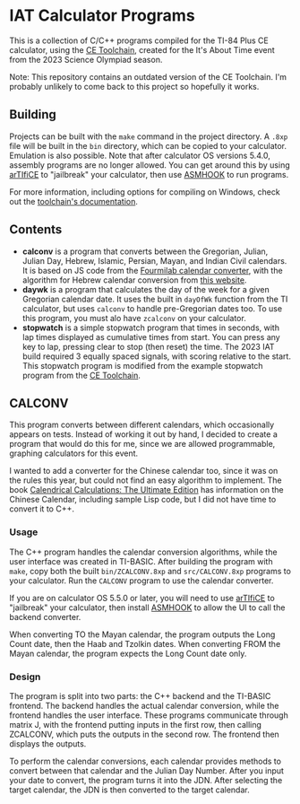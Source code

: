 # IAT Calculator Programs

This is a collection of C/C++ programs compiled for the TI-84 Plus CE calculator, using the [CE Toolchain](https://ce-programming.github.io/toolchain/index.html), created for the It's About Time event from the 2023 Science Olympiad season.

Note: This repository contains an outdated version of the CE Toolchain. I'm probably unlikely to come back to this project so hopefully it works.

## Building

Projects can be built with the `make` command in the project directory. A `.8xp` file will be built in the `bin` directory, which can be copied to your calculator. Emulation is also possible. Note that after calculator OS versions 5.4.0, assembly programs are no longer allowed. You can get around this by using [arTIfiCE](https://yvantt.github.io/arTIfiCE/) to "jailbreak" your calculator, then use [ASMHOOK](https://github.com/jacobly0/asmhook) to run programs.

For more information, including options for compiling on Windows, check out the [toolchain's documentation](https://ce-programming.github.io/toolchain/index.html).

## Contents

- **calconv** is a program that converts between the Gregorian, Julian, Julian Day, Hebrew, Islamic, Persian, Mayan, and Indian Civil calendars. It is based on JS code from the [Fourmilab calendar converter](https://www.fourmilab.ch/documents/calendar/), with the algorithm for Hebrew calendar conversion from [this website](https://www.aa.quae.nl/en/reken/juliaansedag.html).
- **daywk** is a program that calculates the day of the week for a given Gregorian calendar date. It uses the built in `dayOfWk` function from the TI calculator, but uses `calconv` to handle pre-Gregorian dates too. To use this program, you must alo have `zcalconv` on your calculator.
- **stopwatch** is a simple stopwatch program that times in seconds, with lap times displayed as cumulative times from start. You can press any key to lap, pressing clear to stop (then reset) the time. The 2023 IAT build required 3 equally spaced signals, with scoring relative to the start. This stopwatch program is modified from the example stopwatch program from the [CE Toolchain](https://ce-programming.github.io/toolchain/index.html).

## CALCONV

This program converts between different calendars, which occasionally appears on tests. Instead of working it out by hand, I decided to create a program that would do this for me, since we are allowed programmable, graphing calculators for this event.

I wanted to add a converter for the Chinese calendar too, since it was on the rules this year, but could not find an easy algorithm to implement. The book [Calendrical Calculations: The Ultimate Edition](https://www.cs.tau.ac.il/~nachum/calendar-book/fourth-edition/) has information on the Chinese Calendar, including sample Lisp code, but I did not have time to convert it to C++.

### Usage

The C++ program handles the calendar conversion algorithms, while the user interface was created in TI-BASIC. After building the program with `make`, copy both the built `bin/ZCALCONV.8xp` and `src/CALCONV.8xp` programs to your calculator. Run the `CALCONV` program to use the calendar converter.

If you are on calculator OS 5.5.0 or later, you will need to use [arTIfiCE](https://yvantt.github.io/arTIfiCE/) to "jailbreak" your calculator, then install [ASMHOOK](https://github.com/jacobly0/asmhook) to allow the UI to call the backend converter.

When converting TO the Mayan calendar, the program outputs the Long Count date, then the Haab and Tzolkin dates. When converting FROM the Mayan calendar, the program expects the Long Count date only.

### Design

The program is split into two parts: the C++ backend and the TI-BASIC frontend. The backend handles the actual calendar conversion, while the frontend handles the user interface. These programs communicate through matrix J, with the frontend putting inputs in the first row, then calling ZCALCONV, which puts the outputs in the second row. The frontend then displays the outputs.

To perform the calendar conversions, each calendar provides methods to convert between that calendar and the Julian Day Number. After you input your date to convert, the program turns it into the JDN. After selecting the target calendar, the JDN is then converted to the target calendar.
